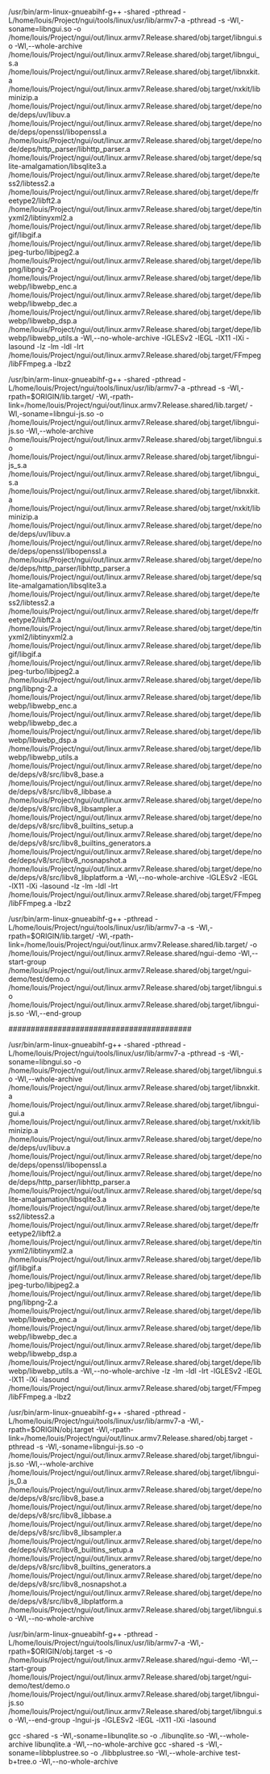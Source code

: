 
/usr/bin/arm-linux-gnueabihf-g++ -shared -pthread -L/home/louis/Project/ngui/tools/linux/usr/lib/armv7-a -pthread -s  -Wl,-soname=libngui.so -o /home/louis/Project/ngui/out/linux.armv7.Release.shared/obj.target/libngui.so -Wl,--whole-archive /home/louis/Project/ngui/out/linux.armv7.Release.shared/obj.target/libngui_s.a /home/louis/Project/ngui/out/linux.armv7.Release.shared/obj.target/libnxkit.a /home/louis/Project/ngui/out/linux.armv7.Release.shared/obj.target/nxkit/libminizip.a /home/louis/Project/ngui/out/linux.armv7.Release.shared/obj.target/depe/node/deps/uv/libuv.a /home/louis/Project/ngui/out/linux.armv7.Release.shared/obj.target/depe/node/deps/openssl/libopenssl.a /home/louis/Project/ngui/out/linux.armv7.Release.shared/obj.target/depe/node/deps/http_parser/libhttp_parser.a /home/louis/Project/ngui/out/linux.armv7.Release.shared/obj.target/depe/sqlite-amalgamation/libsqlite3.a /home/louis/Project/ngui/out/linux.armv7.Release.shared/obj.target/depe/tess2/libtess2.a /home/louis/Project/ngui/out/linux.armv7.Release.shared/obj.target/depe/freetype2/libft2.a /home/louis/Project/ngui/out/linux.armv7.Release.shared/obj.target/depe/tinyxml2/libtinyxml2.a /home/louis/Project/ngui/out/linux.armv7.Release.shared/obj.target/depe/libgif/libgif.a /home/louis/Project/ngui/out/linux.armv7.Release.shared/obj.target/depe/libjpeg-turbo/libjpeg2.a /home/louis/Project/ngui/out/linux.armv7.Release.shared/obj.target/depe/libpng/libpng-2.a /home/louis/Project/ngui/out/linux.armv7.Release.shared/obj.target/depe/libwebp/libwebp_enc.a /home/louis/Project/ngui/out/linux.armv7.Release.shared/obj.target/depe/libwebp/libwebp_dec.a /home/louis/Project/ngui/out/linux.armv7.Release.shared/obj.target/depe/libwebp/libwebp_dsp.a /home/louis/Project/ngui/out/linux.armv7.Release.shared/obj.target/depe/libwebp/libwebp_utils.a -Wl,--no-whole-archive -lGLESv2 -lEGL -lX11 -lXi -lasound -lz -lm -ldl -lrt /home/louis/Project/ngui/out/linux.armv7.Release.shared/obj.target/FFmpeg/libFFmpeg.a -lbz2

/usr/bin/arm-linux-gnueabihf-g++ -shared -pthread -L/home/louis/Project/ngui/tools/linux/usr/lib/armv7-a -pthread -s -Wl,-rpath=\$ORIGIN/lib.target/ -Wl,-rpath-link=\/home/louis/Project/ngui/out/linux.armv7.Release.shared/lib.target/  -Wl,-soname=libngui-js.so -o /home/louis/Project/ngui/out/linux.armv7.Release.shared/obj.target/libngui-js.so -Wl,--whole-archive /home/louis/Project/ngui/out/linux.armv7.Release.shared/obj.target/libngui.so /home/louis/Project/ngui/out/linux.armv7.Release.shared/obj.target/libngui-js_s.a /home/louis/Project/ngui/out/linux.armv7.Release.shared/obj.target/libngui_s.a /home/louis/Project/ngui/out/linux.armv7.Release.shared/obj.target/libnxkit.a /home/louis/Project/ngui/out/linux.armv7.Release.shared/obj.target/nxkit/libminizip.a /home/louis/Project/ngui/out/linux.armv7.Release.shared/obj.target/depe/node/deps/uv/libuv.a /home/louis/Project/ngui/out/linux.armv7.Release.shared/obj.target/depe/node/deps/openssl/libopenssl.a /home/louis/Project/ngui/out/linux.armv7.Release.shared/obj.target/depe/node/deps/http_parser/libhttp_parser.a /home/louis/Project/ngui/out/linux.armv7.Release.shared/obj.target/depe/sqlite-amalgamation/libsqlite3.a /home/louis/Project/ngui/out/linux.armv7.Release.shared/obj.target/depe/tess2/libtess2.a /home/louis/Project/ngui/out/linux.armv7.Release.shared/obj.target/depe/freetype2/libft2.a /home/louis/Project/ngui/out/linux.armv7.Release.shared/obj.target/depe/tinyxml2/libtinyxml2.a /home/louis/Project/ngui/out/linux.armv7.Release.shared/obj.target/depe/libgif/libgif.a /home/louis/Project/ngui/out/linux.armv7.Release.shared/obj.target/depe/libjpeg-turbo/libjpeg2.a /home/louis/Project/ngui/out/linux.armv7.Release.shared/obj.target/depe/libpng/libpng-2.a /home/louis/Project/ngui/out/linux.armv7.Release.shared/obj.target/depe/libwebp/libwebp_enc.a /home/louis/Project/ngui/out/linux.armv7.Release.shared/obj.target/depe/libwebp/libwebp_dec.a /home/louis/Project/ngui/out/linux.armv7.Release.shared/obj.target/depe/libwebp/libwebp_dsp.a /home/louis/Project/ngui/out/linux.armv7.Release.shared/obj.target/depe/libwebp/libwebp_utils.a /home/louis/Project/ngui/out/linux.armv7.Release.shared/obj.target/depe/node/deps/v8/src/libv8_base.a /home/louis/Project/ngui/out/linux.armv7.Release.shared/obj.target/depe/node/deps/v8/src/libv8_libbase.a /home/louis/Project/ngui/out/linux.armv7.Release.shared/obj.target/depe/node/deps/v8/src/libv8_libsampler.a /home/louis/Project/ngui/out/linux.armv7.Release.shared/obj.target/depe/node/deps/v8/src/libv8_builtins_setup.a /home/louis/Project/ngui/out/linux.armv7.Release.shared/obj.target/depe/node/deps/v8/src/libv8_builtins_generators.a /home/louis/Project/ngui/out/linux.armv7.Release.shared/obj.target/depe/node/deps/v8/src/libv8_nosnapshot.a /home/louis/Project/ngui/out/linux.armv7.Release.shared/obj.target/depe/node/deps/v8/src/libv8_libplatform.a -Wl,--no-whole-archive -lGLESv2 -lEGL -lX11 -lXi -lasound -lz -lm -ldl -lrt /home/louis/Project/ngui/out/linux.armv7.Release.shared/obj.target/FFmpeg/libFFmpeg.a -lbz2

/usr/bin/arm-linux-gnueabihf-g++ -pthread -L/home/louis/Project/ngui/tools/linux/usr/lib/armv7-a -s -Wl,-rpath=\$ORIGIN/lib.target/ -Wl,-rpath-link=\/home/louis/Project/ngui/out/linux.armv7.Release.shared/lib.target/  -o /home/louis/Project/ngui/out/linux.armv7.Release.shared/ngui-demo -Wl,--start-group /home/louis/Project/ngui/out/linux.armv7.Release.shared/obj.target/ngui-demo/test/demo.o /home/louis/Project/ngui/out/linux.armv7.Release.shared/obj.target/libngui.so /home/louis/Project/ngui/out/linux.armv7.Release.shared/obj.target/libngui-js.so -Wl,--end-group 


#########################################


/usr/bin/arm-linux-gnueabihf-g++ -shared -pthread -L/home/louis/Project/ngui/tools/linux/usr/lib/armv7-a -pthread -s  -Wl,-soname=libngui.so -o /home/louis/Project/ngui/out/linux.armv7.Release.shared/obj.target/libngui.so -Wl,--whole-archive /home/louis/Project/ngui/out/linux.armv7.Release.shared/obj.target/libnxkit.a /home/louis/Project/ngui/out/linux.armv7.Release.shared/obj.target/libngui-gui.a /home/louis/Project/ngui/out/linux.armv7.Release.shared/obj.target/nxkit/libminizip.a /home/louis/Project/ngui/out/linux.armv7.Release.shared/obj.target/depe/node/deps/uv/libuv.a /home/louis/Project/ngui/out/linux.armv7.Release.shared/obj.target/depe/node/deps/openssl/libopenssl.a /home/louis/Project/ngui/out/linux.armv7.Release.shared/obj.target/depe/node/deps/http_parser/libhttp_parser.a /home/louis/Project/ngui/out/linux.armv7.Release.shared/obj.target/depe/sqlite-amalgamation/libsqlite3.a /home/louis/Project/ngui/out/linux.armv7.Release.shared/obj.target/depe/tess2/libtess2.a /home/louis/Project/ngui/out/linux.armv7.Release.shared/obj.target/depe/freetype2/libft2.a /home/louis/Project/ngui/out/linux.armv7.Release.shared/obj.target/depe/tinyxml2/libtinyxml2.a /home/louis/Project/ngui/out/linux.armv7.Release.shared/obj.target/depe/libgif/libgif.a /home/louis/Project/ngui/out/linux.armv7.Release.shared/obj.target/depe/libjpeg-turbo/libjpeg2.a /home/louis/Project/ngui/out/linux.armv7.Release.shared/obj.target/depe/libpng/libpng-2.a /home/louis/Project/ngui/out/linux.armv7.Release.shared/obj.target/depe/libwebp/libwebp_enc.a /home/louis/Project/ngui/out/linux.armv7.Release.shared/obj.target/depe/libwebp/libwebp_dec.a /home/louis/Project/ngui/out/linux.armv7.Release.shared/obj.target/depe/libwebp/libwebp_dsp.a /home/louis/Project/ngui/out/linux.armv7.Release.shared/obj.target/depe/libwebp/libwebp_utils.a -Wl,--no-whole-archive -lz -lm -ldl -lrt -lGLESv2 -lEGL -lX11 -lXi -lasound /home/louis/Project/ngui/out/linux.armv7.Release.shared/obj.target/FFmpeg/libFFmpeg.a -lbz2

/usr/bin/arm-linux-gnueabihf-g++ -shared -pthread -L/home/louis/Project/ngui/tools/linux/usr/lib/armv7-a -Wl,-rpath=\$ORIGIN/obj.target -Wl,-rpath-link=\/home/louis/Project/ngui/out/linux.armv7.Release.shared/obj.target -pthread -s -Wl,-soname=libngui-js.so -o /home/louis/Project/ngui/out/linux.armv7.Release.shared/obj.target/libngui-js.so -Wl,--whole-archive /home/louis/Project/ngui/out/linux.armv7.Release.shared/obj.target/libngui-js_0.a /home/louis/Project/ngui/out/linux.armv7.Release.shared/obj.target/depe/node/deps/v8/src/libv8_base.a /home/louis/Project/ngui/out/linux.armv7.Release.shared/obj.target/depe/node/deps/v8/src/libv8_libbase.a /home/louis/Project/ngui/out/linux.armv7.Release.shared/obj.target/depe/node/deps/v8/src/libv8_libsampler.a /home/louis/Project/ngui/out/linux.armv7.Release.shared/obj.target/depe/node/deps/v8/src/libv8_builtins_setup.a /home/louis/Project/ngui/out/linux.armv7.Release.shared/obj.target/depe/node/deps/v8/src/libv8_builtins_generators.a /home/louis/Project/ngui/out/linux.armv7.Release.shared/obj.target/depe/node/deps/v8/src/libv8_nosnapshot.a /home/louis/Project/ngui/out/linux.armv7.Release.shared/obj.target/depe/node/deps/v8/src/libv8_libplatform.a /home/louis/Project/ngui/out/linux.armv7.Release.shared/obj.target/libngui.so -Wl,--no-whole-archive

/usr/bin/arm-linux-gnueabihf-g++ -pthread -L/home/louis/Project/ngui/tools/linux/usr/lib/armv7-a -Wl,-rpath=\$ORIGIN/obj.target -s -o /home/louis/Project/ngui/out/linux.armv7.Release.shared/ngui-demo -Wl,--start-group /home/louis/Project/ngui/out/linux.armv7.Release.shared/obj.target/ngui-demo/test/demo.o /home/louis/Project/ngui/out/linux.armv7.Release.shared/obj.target/libngui-js.so /home/louis/Project/ngui/out/linux.armv7.Release.shared/obj.target/libngui.so -Wl,--end-group -lngui-js -lGLESv2 -lEGL -lX11 -lXi -lasound
 
gcc -shared -s -Wl,-soname=libunqlite.so -o ./libunqlite.so -Wl,--whole-archive libunqlite.a -Wl,--no-whole-archive
gcc -shared -s -Wl,-soname=libbplustree.so -o ./libbplustree.so -Wl,--whole-archive test-b+tree.o -Wl,--no-whole-archive